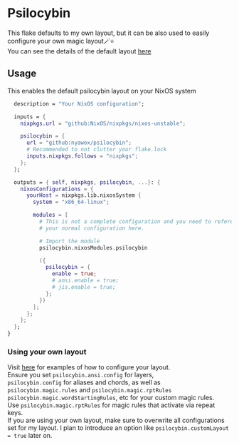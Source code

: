 # Psilocybin

This flake defaults to my own layout, but it can be also used to easily configure your own magic layout🪄⭐  
You can see the details of the default layout [here](layout/README.md)

## Usage

This enables the default psilocybin layout on your NixOS system

```nix
  description = "Your NixOS configuration";

  inputs = {
    nixpkgs.url = "github:NixOS/nixpkgs/nixos-unstable";

    psilocybin = {
      url = "github:nyawox/psilocybin";
      # Recommended to not clutter your flake.lock
      inputs.nixpkgs.follows = "nixpkgs";
    };
  };

  outputs = { self, nixpkgs, psilocybin, ...}: {
    nixosConfigurations = {
      yourHost = nixpkgs.lib.nixosSystem {
        system = "x86_64-linux";

        modules = [
          # This is not a complete configuration and you need to reference
          # your normal configuration here.

          # Import the module
          psilocybin.nixosModules.psilocybin

          ({
            psilocybin = {
              enable = true;
              # ansi.enable = true;
              # jis.enable = true;
            };
          })
        ];
      };
    };
  };
}
```

### Using your own layout

Visit [here](layout/) for examples of how to configure your layout.  
Ensure you set `psilocybin.ansi.config` for layers,  
`psilocybin.config` for aliases and chords, as well as `psilocybin.magic.rules` and `psilocybin.magic.rptRules` `psilocybin.magic.wordStartingRules`, etc for your custom magic rules.  
Use `psilocybin.magic.rptRules` for magic rules that activate via repeat keys.  
If you are using your own layout, make sure to overwrite all configurations set for my layout. I plan to introduce an option like `psilocybin.customLayout = true` later on.
